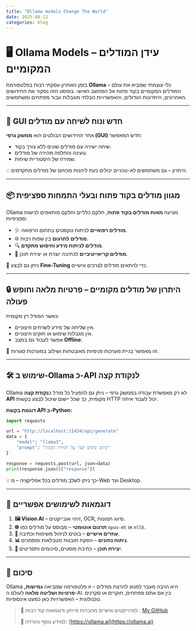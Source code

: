 ```yaml
---
title: "Ollama models Change The World"
date: 2025-08-12
categories: blog
---
```


# 🖥️ Ollama Models – עידן המודלים המקומיים

בזמן האחרון עסקתי רבות בפלטפורמת **Ollama** – כלי עוצמתי שמביא את עולם המודלים המקומיים בקוד פתוח אל המחשב האישי. בפוסט הזה נסקור את החידושים האחרונים, היתרונות הגדולים, והאפשרויות הבלתי מוגבלות עבור מפתחים ומשתמשים.

---

## 💬 GUI חדש ונוח לשיחה עם מודלים

אחד החידושים הבולטים הוא **ממשק גרפי (GUI)** חדש המאפשר:

* שיחה ישירה עם מודלים שונים ללא צורך בקוד.
* טעינה והחלפה מהירה של מודלים.
* שמירה של היסטוריית שיחות.

💡 היתרון – גם משתמשים לא-טכניים יכולים כעת ליהנות מכוחם של מודלים מתקדמים.

---

## 📦 מגוון מודלים בקוד פתוח ובעלי התמחות ספציפית

Ollama מציעה **מאות מודלים בקוד פתוח**, חלקם כלליים וחלקם מותאמים לנישות ספציפיות:

* 🩺 **מודלים רפואיים** לניתוח טקסטים בתחום הרפואה.
* 🌐 **מודלים לתרגום** בין שפות רבות.
* 🔍 **מודלים לניתוח מידע וחיפוש מתקדם**.
* 🎨 **מודלים קריאייטיביים** לכתיבה יוצרת או יצירת תוכן.

📌 ניתן גם לבצע **Fine-Tuning** כדי להתאים מודלים לצרכים אישיים.

---

## 🔒 היתרון של מודלים מקומיים – פרטיות מלאה וחופש פעולה

כאשר המודל רץ מקומית:

* אין שליחה של מידע לשרתים חיצוניים.
* אין מגבלות שימוש או חוקים חיצוניים.
* אפשר לעבוד גם במצב **Offline**.

🚀 זה מאפשר בניית מערכות פנימיות מאובטחות ושילוב במערכות סגורות.

---

## 🛠️ שימוש ב-Ollama כ-API לנקודת קצה

Ollama לא רק מאפשרת עבודה בממשק גרפי – ניתן גם להפעיל כל מודל כ**נקודת קצה API** מקומית, כך שכל יישום שיכול לבצע בקשות HTTP יכול לעבוד איתה.

**דוגמת בקשת API ב-Python:**

```python
import requests

url = "http://localhost:11434/api/generate"
data = {
    "model": "llama3",
    "prompt": "כתוב סיכום קצר על למידת מכונה"
}

response = requests.post(url, json=data)
print(response.json()["response"])
```

💡 כך ניתן לשלב מודלים בכל אפליקציה – מ-Web ועד Desktop.

---

## 🌟 דוגמאות לשימושים אפשריים

1. **🖼️ Vision AI** – זיהוי אובייקטים, OCR, סיווג תמונות.
2. **🌐 תרגום אוטומטי** – מבוסס על מודלים כמו `opus-mt` או `nllb`.
3. **🤖 עוזרים אישיים** – בוטים לניהול משימות וכתיבה.
4. **📊 ניתוח נתונים** – הסקת תובנות מטבלאות ומסמכים.
5. **📝 יצירת תוכן** – כתיבת פוסטים, סיכומים ותסריטים.

---

## 🎯 סיכום

Ollama היא הרבה מעבר למנוע להרצת מודלים – זו פלטפורמה שמביאה **גמישות, פרטיות ושליטה מלאה** לעולם ה-AI. בין אם אתם מפתחים, חוקרים או סקרנים טכנולוגית – האפשרויות כאן כמעט אינסופיות.
> 🔗 לפרוייקטים אישיים מחברות פייתון ודוגמאות קוד רבות : [My GitHub](https://github.com/BSdeployment/Ai-Tools-Code/tree/main/Ai%20Models/Ollama)
> 
> 🔗 למידע נוסף והורדה: [https://ollama.ai](https://ollama.ai)
